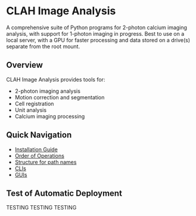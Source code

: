# CLAH Image Analysis

A comprehensive suite of Python programs for 2-photon calcium imaging analysis, with support for 1-photon imaging in progress. Best to use on a local server, with a GPU for faster processing and data stored on a drive(s) separate from the root mount.

## Overview

CLAH Image Analysis provides tools for:

- 2-photon imaging analysis
- Motion correction and segmentation
- Cell registration
- Unit analysis
- Calcium imaging processing

## Quick Navigation

- [Installation Guide](1_installation.md)
- [Order of Operations](2_order-of-operations.md)
- [Structure for path names](3_structure-folder-path-names.md)
- [CLIs](CLIs/tifStackFunc.md)
- [GUIs](GUIs/MOCOGUI.md)

## Test of Automatic Deployment

TESTING TESTING TESTING
